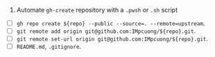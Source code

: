 1. Automate `gh-create` repository with a `.pwsh` or `.sh` script

- [ ] `gh repo create ${repo} --public --source=. --remote=upstream`.
- [ ] `git remote add origin git@github.com:IMpcuong/${repo}.git`.
- [ ] `git remote set-url origin git@github.com:IMpcuong/${repo}.git`.
- [ ] `README.md`, `.gitignore`.
